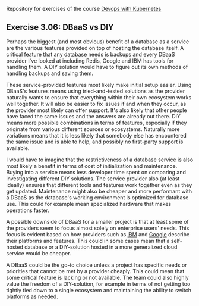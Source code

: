 Repository for exercises of the course [Devops with Kubernetes](https://devopswithkubernetes.com/)

## Exercise 3.06: DBaaS vs DIY

Perhaps the biggest (and most obvious) benefit of a database as a service are the various features provided on top of hosting the database itself. A critical feature that any database needs is backups and every DBaaS provider I've looked at including Redis, Google and IBM has tools for handling them. A DIY solution would have to figure out its own methods of handling backups and saving them.

These service-provided features most likely make initial setup easier. Using DBaaS's features means using tried-and-tested solutions as the provider naturally wants to ensure that everything within their own ecosystem works well together. It will also be easier to fix issues if and when they occur, as the provider most likely can offer support. It's also likely that other people have faced the same issues and the answers are already out there. DIY means more possible combinations in terms of features, especially if they originate from various different sources or ecosystems. Naturally more variations means that it is less likely that somebody else has encountered the same issue and is able to help, and possibly no first-party support is available.

I would have to imagine that the restrictiveness of a database service is also most likely a benefit in terms of cost of initialization and maintenance. Buying into a service means less developer time spent on comparing and investigating different DIY solutions. The service provider also (at least ideally) ensures that different tools and features work together even as they get updated. Maintenance might also be cheaper and more performant with a DBaaS as the database's working environment is optimized for database use. This could for example mean specialized hardware that makes operations faster.

A possible downside of DBaaS for a smaller project is that at least some of the providers seem to focus almost solely on enterprise users' needs. This focus is evident based on how providers such as [IBM](https://www.ibm.com/cloud/databases) and [Google](https://cloud.google.com/sql) describe their platforms and features. This could in some cases mean that a self-hosted database or a DIY-solution hosted in a more generalized cloud service would be cheaper.

A DBaaS could be the go-to choice unless a project has specific needs or priorities that cannot be met by a provider cheaply. This could mean that some critical feature is lacking or not available. The team could also highly value the freedom of a DIY-solution, for example in terms of not getting too tightly tied down to a single ecosystem and maintaining the ability to switch platforms as needed.
